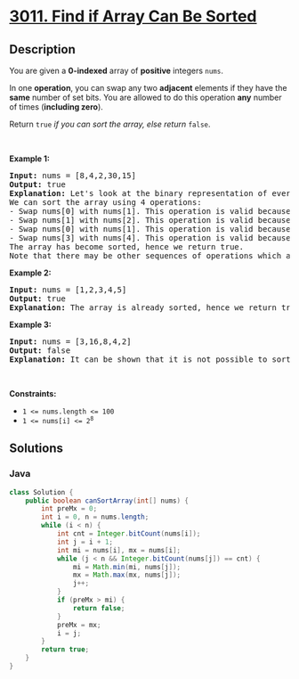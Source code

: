 # [3011. Find if Array Can Be Sorted](https://leetcode.com/problems/find-if-array-can-be-sorted)

## Description

<!-- description:start -->

<p>You are given a <strong>0-indexed</strong> array of <strong>positive</strong> integers <code>nums</code>.</p>

<p>In one <strong>operation</strong>, you can swap any two <strong>adjacent</strong> elements if they have the <strong>same</strong> number of <span data-keyword="set-bit">set bits</span>. You are allowed to do this operation <strong>any</strong> number of times (<strong>including zero</strong>).</p>

<p>Return <code>true</code> <em>if you can sort the array, else return </em><code>false</code>.</p>

<p>&nbsp;</p>
<p><strong class="example">Example 1:</strong></p>

<pre>
<strong>Input:</strong> nums = [8,4,2,30,15]
<strong>Output:</strong> true
<strong>Explanation:</strong> Let&#39;s look at the binary representation of every element. The numbers 2, 4, and 8 have one set bit each with binary representation &quot;10&quot;, &quot;100&quot;, and &quot;1000&quot; respectively. The numbers 15 and 30 have four set bits each with binary representation &quot;1111&quot; and &quot;11110&quot;.
We can sort the array using 4 operations:
- Swap nums[0] with nums[1]. This operation is valid because 8 and 4 have one set bit each. The array becomes [4,8,2,30,15].
- Swap nums[1] with nums[2]. This operation is valid because 8 and 2 have one set bit each. The array becomes [4,2,8,30,15].
- Swap nums[0] with nums[1]. This operation is valid because 4 and 2 have one set bit each. The array becomes [2,4,8,30,15].
- Swap nums[3] with nums[4]. This operation is valid because 30 and 15 have four set bits each. The array becomes [2,4,8,15,30].
The array has become sorted, hence we return true.
Note that there may be other sequences of operations which also sort the array.
</pre>

<p><strong class="example">Example 2:</strong></p>

<pre>
<strong>Input:</strong> nums = [1,2,3,4,5]
<strong>Output:</strong> true
<strong>Explanation:</strong> The array is already sorted, hence we return true.
</pre>

<p><strong class="example">Example 3:</strong></p>

<pre>
<strong>Input:</strong> nums = [3,16,8,4,2]
<strong>Output:</strong> false
<strong>Explanation:</strong> It can be shown that it is not possible to sort the input array using any number of operations.
</pre>

<p>&nbsp;</p>
<p><strong>Constraints:</strong></p>

<ul>
	<li><code>1 &lt;= nums.length &lt;= 100</code></li>
	<li><code>1 &lt;= nums[i] &lt;= 2<sup>8</sup></code></li>
</ul>

<!-- description:end -->

## Solutions

### Java

```java
class Solution {
    public boolean canSortArray(int[] nums) {
        int preMx = 0;
        int i = 0, n = nums.length;
        while (i < n) {
            int cnt = Integer.bitCount(nums[i]);
            int j = i + 1;
            int mi = nums[i], mx = nums[i];
            while (j < n && Integer.bitCount(nums[j]) == cnt) {
                mi = Math.min(mi, nums[j]);
                mx = Math.max(mx, nums[j]);
                j++;
            }
            if (preMx > mi) {
                return false;
            }
            preMx = mx;
            i = j;
        }
        return true;
    }
}
```
